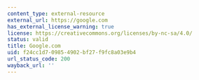 ```yaml
---
content_type: external-resource
external_url: https://google.com
has_external_license_warning: true
license: https://creativecommons.org/licenses/by-nc-sa/4.0/
status: valid
title: Google.com
uid: f24cc1d7-0985-4902-bf27-f9fc8a03e9b4
url_status_code: 200
wayback_url: ''
---
```

